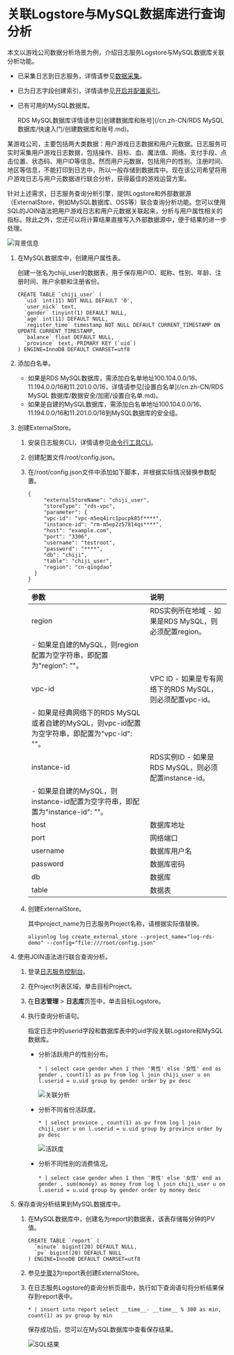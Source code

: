 # 关联Logstore与MySQL数据库进行查询分析

本文以游戏公司数据分析场景为例，介绍日志服务Logstore与MySQL数据库关联分析功能。

-   已采集日志到日志服务，详情请参见[数据采集](/cn.zh-CN/数据采集/采集方式.md)。
-   已为日志字段创建索引，详情请参见[开启并配置索引](/cn.zh-CN/查询与分析/开启并配置索引.md)。
-   已有可用的MySQL数据库。

    RDS MySQL数据库详情请参见[创建数据库和账号](/cn.zh-CN/RDS MySQL 数据库/快速入门/创建数据库和账号.md)。


某游戏公司，主要包括两大类数据：用户游戏日志数据和用户元数据。日志服务可实时采集用户游戏日志数据，包括操作、目标、血、魔法值、网络、支付手段、点击位置、状态码、用户ID等信息。然而用户元数据，包括用户的性别、注册时间、地区等信息，不能打印到日志中，所以一般存储到数据库中。现在该公司希望将用户游戏日志与用户元数据进行联合分析，获得最佳的游戏运营方案。

针对上述需求，日志服务查询分析引擎，提供Logstore和外部数据源（ExternalStore，例如MySQL数据库、OSS等）联合查询分析功能。您可以使用SQL的JOIN语法把用户游戏日志和用户元数据关联起来，分析与用户属性相关的指标。除此之外，您还可以将计算结果直接写入外部数据源中，便于结果的进一步处理。

![背景信息](https://static-aliyun-doc.oss-cn-hangzhou.aliyuncs.com/assets/img/zh-CN/8440559951/p41587.png)

1.  在MySQL数据库中，创建用户属性表。

    创建一张名为chiji\_user的数据表，用于保存用户ID、昵称、性别、年龄、注册时间、账户余额和注册省份。

    ```
    CREATE TABLE `chiji_user` ( 
      `uid` int(11) NOT NULL DEFAULT '0', 
      `user_nick` text, 
      `gender` tinyint(1) DEFAULT NULL, 
      `age` int(11) DEFAULT NULL, 
      `register_time` timestamp NOT NULL DEFAULT CURRENT_TIMESTAMP ON UPDATE CURRENT_TIMESTAMP, 
      `balance` float DEFAULT NULL, 
      `province` text, PRIMARY KEY (`uid`) 
    ) ENGINE=InnoDB DEFAULT CHARSET=utf8
    ```

2.  添加白名单。

    -   如果是RDS MySQL数据库，需添加白名单地址100.104.0.0/16、11.194.0.0/16和11.201.0.0/16，详情请参见[设置白名单](/cn.zh-CN/RDS MySQL 数据库/数据安全/加密/设置白名单.md)。
    -   如果是自建的MySQL数据库，需添加白名单地址100.104.0.0/16、11.194.0.0/16和11.201.0.0/16到MySQL数据库的安全组。
3.  创建ExternalStore。

    1.  安装日志服务CLI，详情请参见[命令行工具CLI](/cn.zh-CN/开发指南/命令行工具CLI.md)。

    2.  创建配置文件/root/config.json。

    3.  在/root/config.json文件中添加如下脚本，并根据实际情况替换参数配置。

        ```
        { 
             "externalStoreName": "chiji_user", 
             "storeType": "rds-vpc", 
             "parameter": { 
             "vpc-id": "vpc-m5eq4irc1pucpk85f****", 
             "instance-id": "rm-m5ep2z57814qs****", 
             "host": "example.com", 
             "port": "3306", 
             "username": "testroot", 
             "password": "****", 
             "db": "chiji", 
             "table": "chiji_user", 
             "region": "cn-qingdao" 
          } 
        }
        ```

        |参数|说明|
        |:-|:-|
        |region|RDS实例所在地域        -   如果是RDS MySQL，则必须配置region。
        -   如果是自建的MySQL，则region配置为空字符串，即配置为"region": ""。 |
        |vpc-id|VPC ID        -   如果是专有网络下的RDS MySQL，则必须配置vpc-id。
        -   如果是经典网络下的RDS MySQL或者自建的MySQL，则vpc-id配置为空字符串，即配置为"vpc-id": ""。 |
        |instance-id|RDS实例ID        -   如果是RDS MySQL，则必须配置instance-id。
        -   如果是自建的MySQL，则instance-id配置为空字符串，即配置为"instance-id": ""。 |
        |host|数据库地址|
        |port|网络端口|
        |username|数据库用户名|
        |password|数据库密码|
        |db|数据库|
        |table|数据表|

    4.  创建ExternalStore。

        其中project\_name为日志服务Project名称，请根据实际值替换。

        ```
        aliyunlog log create_external_store --project_name="log-rds-demo" --config="file:///root/config.json" 
        ```

4.  使用JOIN语法进行联合查询分析。

    1.  登录[日志服务控制台](https://sls.console.aliyun.com)。

    2.  在Project列表区域，单击目标Project。

    3.  在**日志管理** \> **日志库**页签中，单击目标Logstore。

    4.  执行查询分析语句。

        指定日志中的userid字段和数据库表中的uid字段关联Logstore和MySQL数据库。

        -   分析活跃用户的性别分布。

            ```
            * | select case gender when 1 then '男性' else '女性' end as gender , count(1) as pv from log l join chiji_user u on l.userid = u.uid group by gender order by pv desc
            ```

            ![关联分析](https://static-aliyun-doc.oss-cn-hangzhou.aliyuncs.com/assets/img/zh-CN/8440559951/p41594.png)

        -   分析不同省份活跃度。

            ```
            * | select province , count(1) as pv from log l join chiji_user u on l.userid = u.uid group by province order by pv desc
            ```

            ![活跃度](https://static-aliyun-doc.oss-cn-hangzhou.aliyuncs.com/assets/img/zh-CN/8440559951/p41596.png)

        -   分析不同性别的消费情况。

            ```
            * | select case gender when 1 then '男性' else '女性' end as gender , sum(money) as money from log l join chiji_user u on l.userid = u.uid group by gender order by money desc
            ```

5.  保存查询分析结果到MySQL数据库中。

    1.  在MySQL数据库中，创建名为report的数据表，该表存储每分钟的PV值。

        ```
        CREATE TABLE `report` ( 
          `minute` bigint(20) DEFAULT NULL, 
          `pv` bigint(20) DEFAULT NULL 
        ) ENGINE=InnoDB DEFAULT CHARSET=utf8
        ```

    2.  参见[步骤3](#step_oi6_fge_vyf)为report表创建ExternalStore。

    3.  在日志服务Logstore的查询分析页面中，执行如下查询语句将分析结果保存到report表中。

        ```
        * | insert into report select __time__- __time__ % 300 as min, count(1) as pv group by min
        ```

        保存成功后，您可以在MySQL数据库中查看保存结果。

        ![SQL结果](https://static-aliyun-doc.oss-cn-hangzhou.aliyuncs.com/assets/img/zh-CN/9440559951/p41597.png)


